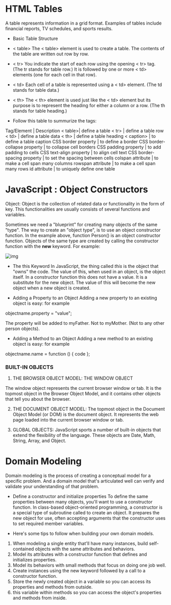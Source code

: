 
# HTML Tables

A table represents information in a grid format.
Examples of tables include financial reports, TV
schedules, and sports results.

* Basic Table Structure
- < table>
The < table> element is used
to create a table. The contents
of the table are written out row
by row.

- < tr>
You indicate the start of each
row using the opening < tr> tag.
(The tr stands for table row.)
It is followed by one or more
< td> elements (one for each cell
in that row).

- < td>
Each cell of a table is
represented using a < td>
element. (The td stands for
table data.)

- < th>
The < th> element is used just
like the < td> element but its
purpose is to represent the
heading for either a column or
a row. (The th stands for table
heading.)

* Follow this table to summurize the tags:

Tag/Element | Description
 < table>|  define a table
 < tr> |  define a table row
< td> |   define a table data
< th> |  define a table heading
 < caption> | to define a table caption
 CSS border property | to define a border
CSS border-collapse property | to collapse cell borders
CSS padding property | to add padding to cells
CSS text-align property |  to align cell text
CSS border-spacing property | to set the spacing between cells
colspan attribute | to make a cell span many columns
rowspan attribute | to make a cell span many rows
 id attribute | to uniquely define one table


# JavaScript : Object Constructors
Object: Object is the collection of related data or functionality in the form of key. This functionalities are usually consists of several functions and variables.

Sometimes we need a "blueprint" for creating many objects of the same "type". The way to create an "object type", is to use an object constructor function. In the example above, function Person() is an object constructor function. Objects of the same type are created by calling the constructor function with the **new** keyword. For example:

![img](/mnt/c/Users/STD/ltuc/201/reading-notes/img/Capture.PNG)

* The this Keyword
In JavaScript, the thing called *this* is the object that "owns" the code. The value of this, when used in an object, is the object itself. In a constructor function this does not have a value. It is a substitute for the new object. The value of this will become the new object when a new object is created.

* Adding a Property to an Object
Adding a new property to an existing object is easy: for example

objectname.property = "value";

The property will be added to myFather. Not to myMother. (Not to any other person objects).

* Adding a Method to an Object
Adding a new method to an existing object is easy: for example

objectname.name = function () {
  code
};

### BUILT-IN OBJECTS

1. THE BROWSER OBJECT MODEL: THE WINDOW OBJECT

The window object represents the current
browser window or tab. It is the topmost object
in the Browser Object Model, and it contains
other objects that tell you about the browser. 

2. THE DOCUMENT OBJECT MODEL:
The topmost object in the Document Object Model (or DOM) is the
document object. It represents the web page loaded into the current
browser window or tab.

3. GLOBAL OBJECTS: 
JavaScript sports a number of built-in objects that extend the flexibility of the language. These objects are Date, Math, String, Array, and Object. 




# Domain Modeling
Domain modeling is the process of creating a conceptual model for a specific problem. And a domain model that's articulated well can verify and validate your understanding of that problem.

* Define a constructor and initialize properties
To define the same properties between many objects, you'll want to use a constructor function. In class-based object-oriented programming, a constructor is a special type of subroutine called to create an object. It prepares the new object for use, often accepting arguments that the constructor uses to set required member variables.

* Here's some tips to follow when building your own domain models.

1. When modeling a single entity that'll have many instances, build self-contained objects with the same attributes and behaviors.
2. Model its attributes with a constructor function that defines and initializes properties.
3. Model its behaviors with small methods that focus on doing one job well.
4. Create instances using the new keyword followed by a call to a constructor function.
5. Store the newly created object in a variable so you can access its properties and methods from outside.
6. this variable within methods so you can access the object's properties and methods from inside.












